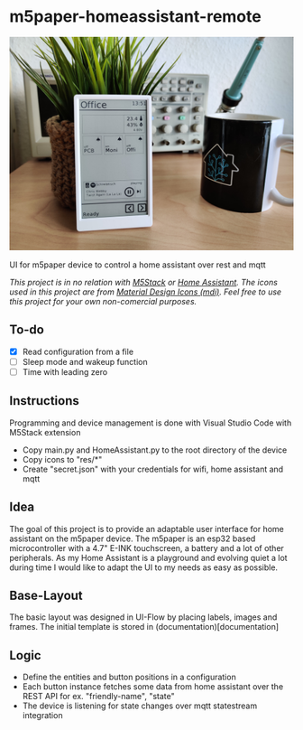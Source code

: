 # m5paper-homeassistant-remote
![M5Hamote_Header](documentation\assets\M5Hamote_Header.jpg)

UI for m5paper device to control a home assistant over rest and mqtt

*This project is in no relation with [M5Stack](https://m5stack.com/) or [Home Assistant](https://www.home-assistant.io/). The icons used in this project are from [Material Design Icons (mdi)](https://github.com/Templarian/MaterialDesign). Feel free to use this project for your own non-comercial purposes.*

## To-do

- [x] Read configuration from a file
- [ ] Sleep mode and wakeup function
- [ ] Time with leading zero

## Instructions

Programming and device management is done with Visual Studio Code with M5Stack extension

- Copy main.py and HomeAssistant.py to the root directory of the device
- Copy icons to "res/*" 
- Create "secret.json" with your credentials for wifi, home assistant and mqtt


## Idea
The goal of this project is to provide an adaptable user interface for home assistant on the m5paper device. 
The m5paper is an esp32 based microcontroller with a 4.7" E-INK touchscreen, a battery and a lot of other peripherals. 
As my Home Assistant is a playground and evolving quiet a lot during time I would like to adapt the UI to my needs as easy as possible.

## Base-Layout
The basic layout was designed in UI-Flow by placing labels, images and frames. The initial template is stored in (documentation)[documentation]


## Logic
- Define the entities and button positions in a configuration
- Each button instance fetches some data from home assistant over the REST API for ex. "friendly-name", "state"
- The device is listening for state changes over mqtt statestream integration